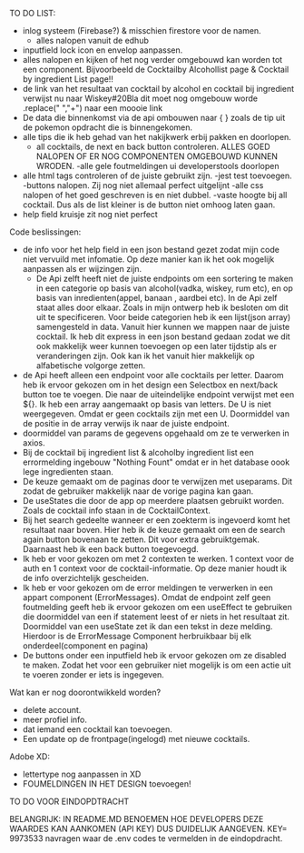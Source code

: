 TO DO LIST:
- inlog systeem (Firebase?) & misschien firestore voor de namen.
  - alles nalopen vanuit de edhub
- inputfield lock icon en envelop aanpassen.
- alles nalopen en kijken of het nog verder omgebouwd kan worden tot een component. Bijvoorbeeld de Cocktailby Alcohollist page & Cocktail by ingredient List page!! 
- de link van het resultaat van cocktail by alcohol en cocktail bij ingredient verwijst nu naar Wiskey#20Bla dit moet nog omgebouw worde .replace(" ","+") naar een moooie link
-  De data die binnenkomst via de api ombouwen naar { } zoals de tip uit de pokemon opdracht die is binnengekomen.
- alle tips die ik heb gehad van het nakijkwerk erbij pakken en doorlopen.
  - all cocktails, de next en back button controleren.
ALLES GOED NALOPEN OF ER NOG COMPONENTEN OMGEBOUWD KUNNEN WRODEN. 
-alle gele foutmeldingen ui developerstools doorlopen
- alle html tags controleren of de juiste gebruikt zijn.
-jest test toevoegen. 
-buttons nalopen. Zij nog niet allemaal perfect uitgelijnt
  -alle css nalopen of het goed geschreven is en niet dubbel.
  -vaste hoogte bij all cocktail. Dus als de list kleiner is de button niet omhoog laten gaan.
- help field kruisje zit nog niet perfect

Code beslissingen:
- de info voor het help field in een json bestand gezet zodat mijn code niet vervuild met infomatie. 
Op deze manier kan ik het ook mogelijk aanpassen als er wijzingen zijn.
  - De Api zelft heeft niet de juiste endpoints om een sortering te maken in een categorie op basis van alcohol(vadka, wiskey, rum etc), en op basis van inredienten(appel, banaan , aardbei etc). In de Api zelf staat alles door elkaar. 
    Zoals in mijn ontwerp heb ik besloten om dit uit te specificeren. Voor beide categorien heb ik een lijst(json array) samengesteld in data. Vanuit hier kunnen we mappen naar de juiste cocktail. Ik heb dit express in een json bestand gedaan zodat we dit ook makkelijk weer kunnen toevoegen op een later tijdstip als er veranderingen zijn. 
    Ook kan ik het vanuit hier makkelijk op alfabetische volgorge zetten.
- de Api heeft alleen een endpoint voor alle cocktails per letter. Daarom heb ik ervoor gekozen om in het design een Selectbox en next/back button toe te voegen. 
    Die naar de uiteindelijke endpoint verwijst met een ${}. Ik heb een array aangemaakt op basis van letters. De U is niet weergegeven. Omdat er geen cocktails zijn met een U. 
      Doormiddel van de positie in de array verwijs ik naar de juiste endpoint.
- doormiddel van params de gegevens opgehaald om ze te verwerken in axios.
- Bij de cocktail bij ingredient list & alcoholby ingredient list een errormelding ingebouw "Nothing Fount" omdat er in het database oook lege ingredienten staan.
- De keuze gemaakt om de paginas door te verwijzen met useparams. Dit zodat de gebruiker makkelijk naar de vorige pagina kan gaan.
- De useStates die door de app op meerdere plaatsen gebruikt worden. Zoals de cocktail info staan in de CocktailContext.
- Bij het search gedeelte wanneer er een zoekterm is ingevoerd komt het resultaat naar boven. Hier heb ik de keuze gemaakt om een de search again button bovenaan te zetten. Dit voor extra gebruiktgemak. Daarnaast heb ik een back button toegevoegd.
- Ik heb er voor gekozen om met 2 contexten te werken. 1 context voor de auth en 1 context voor de cocktail-informatie. Op deze manier houdt ik de info overzichtelijk gescheiden. 
- Ik heb er voor gekozen om de error meldingen te verwerken in een appart component (ErrorMessages). Omdat de endpoint zelf geen foutmelding geeft heb ik ervoor gekozen om een useEffect te gebruiken die doormiddel van een if statement leest of er niets in het resultaat zit. 
Doormiddel van een useState zet ik dan een tekst in deze melding. Hierdoor is de ErrorMessage Component herbruikbaar bij elk onderdeel(component en pagina)
- De buttons onder een inputfield heb ik ervoor gekozen om ze disabled te maken. Zodat het voor een gebruiker niet mogelijk is om een actie uit te voeren zonder er iets is ingegeven.

Wat kan er nog doorontwikkeld worden?
- delete account. 
- meer profiel info. 
- dat iemand een cocktail kan toevoegen. 
- Een update op de frontpage(ingelogd) met nieuwe cocktails. 



Adobe XD: 
- lettertype nog aanpassen in XD
- FOUMELDINGEN IN HET DESIGN toevoegen!

TO DO VOOR EINDOPDTRACHT

BELANGRIJK: IN README.MD BENOEMEN HOE DEVELOPERS DEZE WAARDES KAN AANKOMEN (API KEY) DUS DUIDELIJK AANGEVEN. KEY= 9973533
navragen waar de .env codes te vermelden in de eindopdracht.